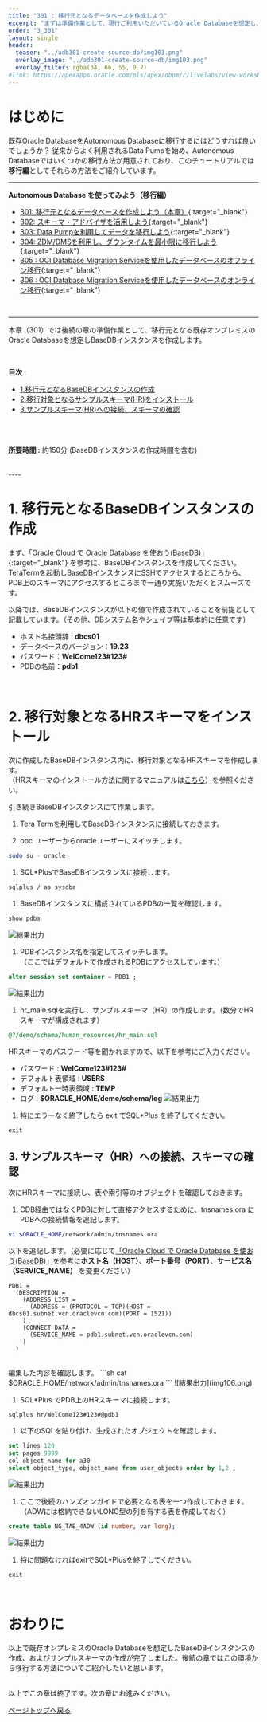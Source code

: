 ```yaml
---
title: "301 : 移行元となるデータベースを作成しよう"
excerpt: "まずは準備作業として、現行ご利用いただいているOracle Databaseを想定し、BaseDBインスタンスを作成します。"
order: "3_301"
layout: single
header:
  teaser: "../adb301-create-source-db/img103.png"
  overlay_image: "../adb301-create-source-db/img103.png"
  overlay_filter: rgba(34, 66, 55, 0.7)
#link: https://apexapps.oracle.com/pls/apex/dbpm/r/livelabs/view-workshop?wid=776
---
```

<a id="anchor0"></a>

# はじめに

既存Oracle DatabaseをAutonomous Databaseに移行するにはどうすれば良いでしょうか？
従来からよく利用されるData Pumpを始め、Autonomous Databaseではいくつかの移行方法が用意されており、このチュートリアルでは**移行編**としてそれらの方法をご紹介しています。

----
**Autonomous Database を使ってみよう（移行編）**
  * [301: 移行元となるデータベースを作成しよう（本章）](../adb301-create-source-db){:target="_blank"} 
  * [302: スキーマ・アドバイザを活用しよう](../adb302-schema-adviser){:target="_blank"} 
  * [303: Data Pumpを利用してデータを移行しよう](../adb303-datapump){:target="_blank"} 
  * [304: ZDM/DMSを利用し、ダウンタイムを最小限に移行しよう](../adb304-database-migration-prep){:target="_blank"}
  * [305 : OCI Database Migration Serviceを使用したデータベースのオフライン移行](../adb304-database-migration-prep){:target="_blank"}
  * [306 : OCI Database Migration Serviceを使用したデータベースのオンライン移行](../adb304-database-migration-prep){:target="_blank"}


<br/>

----

本章（301）では後続の章の準備作業として、移行元となる既存オンプレミスのOracle Databaseを想定しBaseDBインスタンスを作成します。

<BR>

**目次 :**
  + [1.移行元となるBaseDBインスタンスの作成](#anchor1)
  + [2.移行対象となるサンプルスキーマ(HR)をインストール](#anchor2)
  + [3.サンプルスキーマ(HR)への接続、スキーマの確認](#anchor3)

<BR>

<!-- **前提条件 :** -->


<BR>

**所要時間 :** 約150分 (BaseDBインスタンスの作成時間を含む)

<BR>
----

<a id="anchor1"></a>

# 1. 移行元となるBaseDBインスタンスの作成 

まず、[「Oracle Cloud で Oracle Database を使おう(BaseDB)」](/ocitutorials/basedb/dbcs101-create-db/){:target="_blank"} を参考に、BaseDBインスタンスを作成してください。
TeraTermを起動しBaseDBインスタンスにSSHでアクセスするところから、PDB上のスキーマにアクセスするところまで一通り実施いただくとスムーズです。

以降では、BaseDBインスタンスが以下の値で作成されていることを前提として記載しています。（その他、DBシステム名やシェイプ等は基本的に任意です）

* ホスト名接頭辞 : **dbcs01**
* データベースのバージョン：**19.23**
* パスワード：**WelCome123#123#**
* PDBの名前：**pdb1**


<BR>

<a id="anchor2"></a>

# 2. 移行対象となるHRスキーマをインストール

<a id="anchor2"></a>

次に作成したBaseDBインスタンス内に、移行対象となるHRスキーマを作成します。  
（HRスキーマのインストール方法に関するマニュアルは[こちら](https://docs.oracle.com/cd/E96517_01/comsc/installing-sample-schemas.html#GUID-CB945E4C-D08A-4B26-A12D-3D6D688467EA)）を参照ください。


引き続きBaseDBインスタンスにて作業します。

1. Tera Termを利用してBaseDBインスタンスに接続しておきます。

1. opc ユーザーからoracleユーザーにスイッチします。  
```sh
sudo su - oracle
```

1. SQL*PlusでBaseDBインスタンスに接続します。
```sh
sqlplus / as sysdba
```

1. BaseDBインスタンスに構成されているPDBの一覧を確認します。
```sql
show pdbs
```
![結果出力](img101.png)

1. PDBインスタンス名を指定してスイッチします。  
（ここではデフォルトで作成されるPDBにアクセスしています。）
```sql
alter session set container = PDB1 ;
```
![結果出力](img102.png)

1. hr_main.sqlを実行し、サンプルスキーマ（HR）の作成します。（数分でHRスキーマが構成されます）
```sql
@?/demo/schema/human_resources/hr_main.sql
```
HRスキーマのパスワード等を聞かれますので、以下を参考にご入力ください。
  * パスワード : **WelCome123#123#**
  * デフォルト表領域 : **USERS**
  * デフォルト一時表領域 : **TEMP**
  * ログ : **$ORACLE_HOME/demo/schema/log**
  ![結果出力](img103.png)

1. 特にエラーなく終了したら exit でSQL*Plus を終了してください。
```
exit
```


<a id="anchor3"></a>


## 3. サンプルスキーマ（HR）への接続、スキーマの確認
次にHRスキーマに接続し、表や索引等のオブジェクトを確認しておきます。

1. CDB経由ではなくPDBに対して直接アクセスするために、tnsnames.ora にPDBへの接続情報を追記します。
```sh
vi $ORACLE_HOME/network/admin/tnsnames.ora
```
以下を追記します。（必要に応じて[「Oracle Cloud で Oracle Database を使おう(BaseDB)」](/ocitutorials/basedb/dbcs101-create-db/)を参考に**ホスト名（HOST）**、**ポート番号（PORT）**、**サービス名（SERVICE_NAME）** を変更ください）  
```
PDB1 =
  (DESCRIPTION =
    (ADDRESS_LIST =
      (ADDRESS = (PROTOCOL = TCP)(HOST = dbcs01.subnet.vcn.oraclevcn.com)(PORT = 1521))
    )
    (CONNECT_DATA =
      (SERVICE_NAME = pdb1.subnet.vcn.oraclevcn.com)
    )
  )
```
<br/>
編集した内容を確認します。
```sh
cat $ORACLE_HOME/network/admin/tnsnames.ora
```
  ![結果出力](img106.png)

1. SQL*Plus でPDB上のHRスキーマに接続します。
```sh
sqlplus hr/WelCome123#123#@pdb1
```

1. 以下のSQLを貼り付け、生成されたオブジェクトを確認します。
```sql
set lines 120
set pages 9999
col object_name for a30
select object_type, object_name from user_objects order by 1,2 ;
```
  ![結果出力](img104.png)

1. ここで後続のハンズオンガイドで必要となる表を一つ作成しておきます。（ADWには格納できないLONG型の列を有する表を作成しておく）
```sql
create table NG_TAB_4ADW (id number, var long);
```
  ![結果出力](img105.png)

1. 特に問題なければexitでSQL*Plusを終了してください。
```
exit
```

<br/>

# おわりに
以上で既存オンプレミスのOracle Databaseを想定したBaseDBインスタンスの作成、およびサンプルスキーマの作成が完了しました。後続の章ではこの環境から移行する方法についてご紹介したいと思います。

<br/>
以上でこの章は終了です。次の章にお進みください。
<BR>

[ページトップへ戻る](#anchor0)

